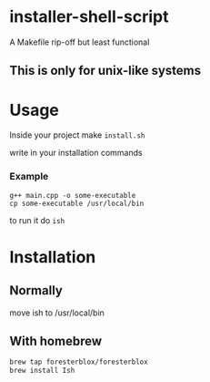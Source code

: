# installer-shell-script
A Makefile rip-off but least functional

## This is only for unix-like systems

# Usage

Inside your project make `install.sh`

write in your installation commands

### Example

```
g++ main.cpp -o some-executable
cp some-executable /usr/local/bin
```

to run it do `ish`

# Installation

## Normally

move ish to /usr/local/bin

## With homebrew

```bash
brew tap foresterblox/foresterblox
brew install Ish
```
